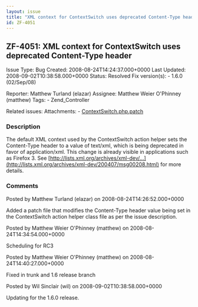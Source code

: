```yaml
---
layout: issue
title: "XML context for ContextSwitch uses deprecated Content-Type header"
id: ZF-4051
---
```


ZF-4051: XML context for ContextSwitch uses deprecated Content-Type header
--------------------------------------------------------------------------

 Issue Type: Bug Created: 2008-08-24T14:24:37.000+0000 Last Updated: 2008-09-02T10:38:58.000+0000 Status: Resolved Fix version(s): - 1.6.0 (02/Sep/08)
 
 Reporter:  Matthew Turland (elazar)  Assignee:  Matthew Weier O'Phinney (matthew)  Tags: - Zend\_Controller
 
 Related issues: 
 Attachments: - [ContextSwitch.php.patch](/issues/secure/attachment/11491/ContextSwitch.php.patch)
 
### Description

The default XML context used by the ContextSwitch action helper sets the Content-Type header to a value of text/xml, which is being deprecated in favor of application/xml. This change is already visible in applications such as Firefox 3. See [http://lists.xml.org/archives/xml-dev/…](http://lists.xml.org/archives/xml-dev/200407/msg00208.html) for more details.

 

 

### Comments

Posted by Matthew Turland (elazar) on 2008-08-24T14:26:52.000+0000

Added a patch file that modifies the Content-Type header value being set in the ContextSwitch action helper class file as per the issue description.

 

 

Posted by Matthew Weier O'Phinney (matthew) on 2008-08-24T14:34:54.000+0000

Scheduling for RC3

 

 

Posted by Matthew Weier O'Phinney (matthew) on 2008-08-24T14:40:27.000+0000

Fixed in trunk and 1.6 release branch

 

 

Posted by Wil Sinclair (wil) on 2008-09-02T10:38:58.000+0000

Updating for the 1.6.0 release.

 

 